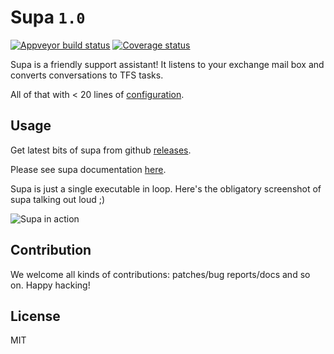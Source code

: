 # Supa `1.0`

[![Appveyor build status](https://img.shields.io/appveyor/ci/codito/supa.svg)](https://ci.appveyor.com/project/codito/supa)
[![Coverage status](https://img.shields.io/coveralls/codito/supa.svg)](https://coveralls.io/github/codito/supa)

Supa is a friendly support assistant! It listens to your exchange mail box and
converts conversations to TFS tasks.

All of that with < 20 lines of [configuration](https://codito.github.io/supa/#configure).

## Usage

Get latest bits of supa from github [releases](https://github.com/codito/supa/releases).

Please see supa documentation [here](https://codito.github.io/supa).

Supa is just a single executable in loop. Here's the obligatory screenshot of
supa talking out loud ;)

![Supa in action](https://raw.githubusercontent.com/codito/supa/master/docs/img/supa.cli.png)

## Contribution

We welcome all kinds of contributions: patches/bug reports/docs and so on. Happy
hacking!

## License

MIT

